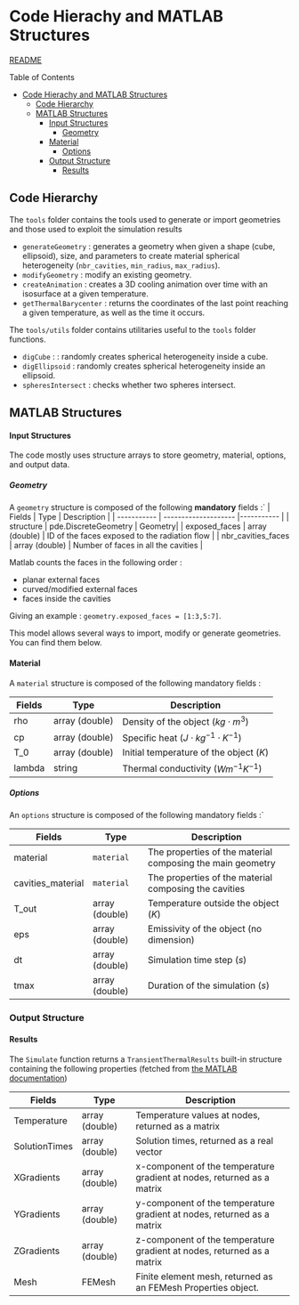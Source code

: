 # Code Hierachy and MATLAB Structures

[README](../readme.md)

Table of Contents
- [Code Hierachy and MATLAB Structures](#code-hierachy-and-matlab-structures)
  - [Code Hierarchy](#code-hierarchy)
  - [MATLAB Structures](#matlab-structures)
      - [Input Structures](#input-structures)
        - [Geometry](#geometry)
      - [Material](#material)
        - [Options](#options)
    - [Output Structure](#output-structure)
      - [Results](#results)
## Code Hierarchy

The `tools` folder contains the tools used to generate or import geometries and those used to exploit the simulation results
* `generateGeometry` : generates a geometry when given a shape (cube, ellipsoid), size, and parameters to create material spherical heterogeneity (`nbr_cavities`, `min_radius`, `max_radius`).
* `modifyGeometry` : modify an existing geometry.
* `createAnimation` : creates a 3D cooling animation over time with an isosurface at a given temperature. 
* `getThermalBarycenter` : returns the coordinates of the last point reaching a given temperature, as well as the time it occurs.

The `tools/utils` folder contains utilitaries useful to the `tools` folder functions.
  
* `digCube` : : randomly creates spherical heterogeneity inside a cube.
* `digEllipsoid` : randomly creates spherical heterogeneity inside an ellipsoid.
* `spheresIntersect` : checks whether two spheres intersect.


## MATLAB Structures
#### Input Structures

The code mostly uses structure arrays to store geometry, material, options, and output data. 

##### Geometry

A `geometry` structure is composed of the following **mandatory** fields :`
| Fields          |        Type          | Description |
| -----------     | -------------------- |----------- |
| structure       | pde.DiscreteGeometry | Geometry|
| exposed_faces   |      array (double)  | ID of the faces exposed to the radiation flow |
| nbr_cavities_faces   | array (double)  | Number of faces in all the cavities |

Matlab counts the faces in the following order :

- planar external faces
- curved/modified external faces
- faces inside the cavities

Giving an example : `geometry.exposed_faces = [1:3,5:7]`.

This model allows several ways to import, modify or generate geometries. You can find them below.

#### Material

A `material` structure is composed of the following mandatory fields :

| Fields      |        Type          | Description |
| ----------- |     ----------       | ----------- |
| rho         | array (double)       | Density of the object ($kg \cdot m^3$)|
| cp          | array (double)       | Specific heat ($J  \cdot kg^{-1} \cdot K^{-1}$) |
| T_0         | array (double)       | Initial temperature of the object ($K$)|
| lambda      | string               | Thermal conductivity ($Wm^{-1}K^{-1}$) |

##### Options

An `options` structure is composed of the following mandatory fields :`

| Fields            |        Type        | Description |
| -----------       |     ----------     | ----------- |
| material          |  `material`        | The properties of the material composing the main geometry |   
| cavities_material |  `material`        | The properties of the material composing the cavities  | 
| T_out             | array (double)     | Temperature outside the object ($K$)|
| eps               | array (double)     | Emissivity of the object (no dimension) |
| dt                | array (double)     | Simulation time step $(s)$|
| tmax              | array (double)     | Duration of the simulation ($s$)|
### Output Structure

#### Results

The `Simulate` function returns a `TransientThermalResults` built-in structure containing the following properties (fetched from [the MATLAB documentation](https://fr.mathworks.com/help/pde/ug/pde.transientthermalresults.html))

| Fields      |        Type          | Description |
| ----------- |     ----------       | ----------- |
| Temperature | array (double)       | Temperature values at nodes, returned as a matrix|
| SolutionTimes        | array (double)       | Solution times, returned as a real vector|
| XGradients         | array (double)       | x-component of the temperature gradient at nodes, returned as a matrix|
| YGradients         | array (double)       | y-component of the temperature gradient at nodes, returned as a matrix|
| ZGradients         | array (double)       | z-component of the temperature gradient at nodes, returned as a matrix|
| Mesh       | FEMesh| Finite element mesh, returned as an FEMesh Properties object.|
